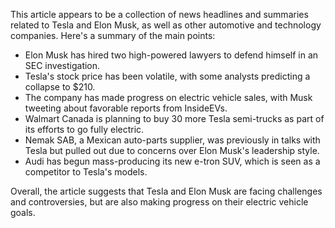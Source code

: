 This article appears to be a collection of news headlines and summaries related to Tesla and Elon Musk, as well as other automotive and technology companies. Here's a summary of the main points:

* Elon Musk has hired two high-powered lawyers to defend himself in an SEC investigation.
* Tesla's stock price has been volatile, with some analysts predicting a collapse to $210.
* The company has made progress on electric vehicle sales, with Musk tweeting about favorable reports from InsideEVs.
* Walmart Canada is planning to buy 30 more Tesla semi-trucks as part of its efforts to go fully electric.
* Nemak SAB, a Mexican auto-parts supplier, was previously in talks with Tesla but pulled out due to concerns over Elon Musk's leadership style.
* Audi has begun mass-producing its new e-tron SUV, which is seen as a competitor to Tesla's models.

Overall, the article suggests that Tesla and Elon Musk are facing challenges and controversies, but are also making progress on their electric vehicle goals.